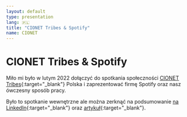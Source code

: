 ```yaml
---
layout: default
type: presentation
lang: 🇵🇱
title: "CIONET Tribes & Spotify"
name: CIONET
---
```

# CIONET Tribes & Spotify

Miło mi było w lutym 2022 dołączyć do spotkania społeczności [CIONET Tribes](https://tribes.cionet.com/){:target="_blank"} Polska i zaprezentować firmę Spotify oraz nasz ówczesny sposób pracy.

Było to spotkanie wewnętrzne ale można zerknąć na podsumowanie [na LinkedIn](https://www.linkedin.com/posts/cionetpolska_spotify-od-kuchni-activity-6909820201165320192-C3bo?utm_source=share&utm_medium=member_desktop){:target="_blank"} oraz [artykuł](https://www.cionet.com/news/spotify-od-kuchni-tribes){:target="_blank"}.
